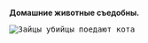 **Домашние животные съедобны.**

<kbd>
  <image src="https://cs11.pikabu.ru/post_img/2020/09/19/5/160049643118289437.png" alt="Зайцы убийцы поедают кота">
</kbd>

